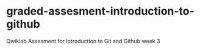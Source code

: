# graded-assesment-introduction-to-github
Qwiklab Assesment for Introduction to Git and Github week 3
